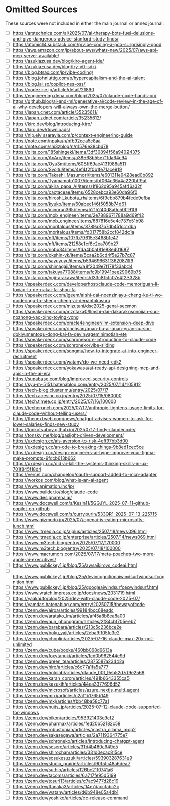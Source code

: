 # Omitted Sources

These sources were not included in either the main journal or annex journal:

- [ ] https://arstechnica.com/ai/2025/07/ai-therapy-bots-fuel-delusions-and-give-dangerous-advice-stanford-study-finds/
- [ ] https://atomic14.substack.com/p/vibe-coding-a-pcb-surprisingly-good
- [ ] https://aws.amazon.com/jp/about-aws/whats-new/2025/07/aws-api-mcp-server-available/
- [ ] https://azukiazusa.dev/blog/kiro-agent-ide/
- [ ] https://azukiazusa.dev/blog/try-v0-sdk/
- [ ] https://blog.btrax.com/jp/vibe-coding/
- [ ] https://blog.johnluttig.com/p/hypercapitalism-and-the-ai-talent
- [ ] https://blog.lai.so/copilot-nes-oss/
- [ ] https://codezine.jp/article/detail/21890
- [ ] https://engineering.dena.com/blog/2025/07/claude-code-hands-on/
- [ ] https://github.blog/ai-and-ml/generative-ai/code-review-in-the-age-of-ai-why-developers-will-always-own-the-merge-button/
- [ ] https://japan.cnet.com/article/35235611/
- [ ] https://japan.zdnet.com/article/35235612/
- [ ] https://kiro.dev/blog/introducing-kiro/
- [ ] https://kiro.dev/downloads/
- [ ] https://nlp.elvissaravia.com/p/context-engineering-guide
- [ ] https://note.com/npaka/n/nfb92cca5c8aa
- [ ] https://note.com/shi3zblog/n/n1576e38cbd78
- [ ] https://qiita.com/185shingeki/items/3df30894f56a94024375
- [ ] https://qiita.com/AxArc/items/a38568b55e711da64c94
- [ ] https://qiita.com/Oyu3m/items/608ff69ae4131988a511
- [ ] https://qiita.com/Syoitu/items/4ef4f2f0b1fe71ace919
- [ ] https://qiita.com/Takashi_Masumori/items/e601311e9428ead0b892
- [ ] https://qiita.com/Tyamamoto1007/items/bf064c36a4a220bff9af
- [ ] https://qiita.com/akira_papa_AI/items/1f862d95a945af46a32f
- [ ] https://qiita.com/cactaceae/items/6528cebca93e60da96f0
- [ ] https://qiita.com/hiroshi_kubota_rh/items/6f9ebb879b4fede9efba
- [ ] https://qiita.com/kyuko/items/60abec146f5058b74d61
- [ ] https://qiita.com/minorun365/items/5215240d8a0c50ff91f6
- [ ] https://qiita.com/mob_engineer/items/2e7889671788a9d69f42
- [ ] https://qiita.com/mob_engineer/items/687816e5e4c737e51b98
- [ ] https://qiita.com/moritalous/items/8789a37b7db451cc1dba
- [ ] https://qiita.com/moritalous/items/fd017758b2ccf842dc1a
- [ ] https://qiita.com/nft/items/107fb79615e3468b1e47
- [ ] https://qiita.com/nft/items/21258e1cf8c2ea709b27
- [ ] https://qiita.com/nobu34/items/fda4b0af81e88e401687
- [ ] https://qiita.com/okshin-yk/items/5caa2b6cd4f5e27b7c87
- [ ] https://qiita.com/sayuyuyu/items/b594696631f362087ff9
- [ ] https://qiita.com/shimagaji/items/a8f2049e7f178f33abd4
- [ ] https://qiita.com/takuya77088/items/fc9b19941bee29069b75
- [ ] https://qiita.com/yuji-arakawa/items/d33c815fc07e4f23328b
- [ ] https://speakerdeck.com/developerhost/claude-code-memoriguan-li-toxiao-lu-de-nakai-fa-shou-fa
- [ ] https://speakerdeck.com/jgeem/aishi-dai-noenziniayu-cheng-ke-ti-wo-moderingu-to-sheng-cheng-ai-denantokasuru
- [ ] https://speakerdeck.com/mizutani/dsc2025-genai-secmon
- [ ] https://speakerdeck.com/mzntaka0/llmshi-dai-dakarakosonojian-suo-nozhong-yao-xing-toying-yong
- [ ] https://speakerdeck.com/oracle4engineer/llm-extension-deep-dive
- [ ] https://speakerdeck.com/rinchsan/quan-bu-ai-quan-yuan-cursor-dokiyumentoqu-dong-kai-fa-devinyageminimotian-ete
- [ ] https://speakerdeck.com/schroneko/re-introduction-to-claude-code
- [ ] https://speakerdeck.com/schroneko/vibe-sliding
- [ ] https://speakerdeck.com/songmu/how-to-integrate-ai-into-engineer-recruitment
- [ ] https://speakerdeck.com/watany/do-we-need-cdk2
- [ ] https://speakerdeck.com/yokawasa/ai-ready-api-designing-mcp-and-apis-in-the-ai-era
- [ ] https://supabase.com/blog/improved-security-controls
- [ ] https://syu-m-5151.hatenablog.com/entry/2025/07/14/105812
- [ ] https://tech-blog.cluster.mu/entry/2025/07/17
- [ ] https://tech.acesinc.co.jp/entry/2025/07/15/080000
- [ ] https://tech.timee.co.jp/entry/2025/07/16/100000
- [ ] https://techcrunch.com/2025/07/17/anthropic-tightens-usage-limits-for-claude-code-without-telling-users/
- [ ] https://thenextweb.com/news/chatgpt-advises-women-to-ask-for-lower-salaries-finds-new-study
- [ ] https://tonkotsuboy.github.io/20250717-findy-claudecode/
- [ ] https://tonsky.me/blog/gaslight-driven-development/
- [ ] https://uxdesign.cc/ais-aversion-to-risk-4eff97bb3d00
- [ ] https://uxdesign.cc/an-ode-to-breaking-things-9b8ed1cec5ce
- [ ] https://uxdesign.cc/design-engineers-ai-hype-improve-your-figma-make-prompts-9fdcb613b662
- [ ] https://uxdesign.cc/did-ai-kill-the-systems-thinking-skills-in-ux-701f845f18d4
- [ ] https://vercel.com/changelog/oauth-support-added-to-mcp-adapter
- [ ] https://workos.com/blog/what-is-an-ai-agent
- [ ] https://www.animation.inc/jp/
- [ ] https://www.builder.io/blog/claude-code
- [ ] https://www.designarena.ai/
- [ ] https://www.docswell.com/s/Kesin11/5GGJYL-2025-07-11-github-copilot-on-github
- [ ] https://www.docswell.com/s/currypurin/533QR1-2025-07-13-225715
- [ ] https://www.gizmodo.jp/2025/07/openai-is-eating-microsofts-lunch.html
- [ ] https://www.itmedia.co.jp/aiplus/articles/2507/18/news096.html
- [ ] https://www.itmedia.co.jp/enterprise/articles/2507/14/news069.html
- [ ] https://www.m3tech.blog/entry/2025/07/17/170000
- [ ] https://www.m3tech.blog/entry/2025/07/18/100000
- [ ] https://www.macrumors.com/2025/07/17/meta-poaches-two-more-apple-ai-executives/
- [ ] https://www.publickey1.jp/blog/25/awsaikirovs_codeai.html
- [ ] https://www.publickey1.jp/blog/25/devincognitionaiwindsurfwindsurfcognition.html
- [ ] https://www.publickey1.jp/blog/25/googleaiwindsurfceowindsurf.html
- [ ] https://www.watch.impress.co.jp/docs/news/2031719.html
- [ ] https://yaakai.to/blog/2025/dev-with-claude-code-2025-07/
- [ ] https://yamdas.hatenablog.com/entry/20250715/thewayofcode
- [ ] https://zenn.dev/airoa/articles/99184bcc68eadc
- [ ] https://zenn.dev/aratako_lm/articles/af45a8b8ea8a00
- [ ] https://zenn.dev/aun_phonogram/articles/2f84cbf705eeb7
- [ ] https://zenn.dev/barabara/articles/213c5c236bce2e
- [ ] https://zenn.dev/boku_yaji/articles/2eba9ff05fc3e2
- [ ] https://zenn.dev/choplin/articles/2025-07-16-claude-max-20x-not-unlimited
- [ ] https://zenn.dev/cube/books/460bb068d9613a
- [ ] https://zenn.dev/foxytanuki/articles/fcd0b962544e9d
- [ ] https://zenn.dev/green_tea/articles/2875587a23442a
- [ ] https://zenn.dev/hiro/articles/c6c77a1fa5a777
- [ ] https://zenn.dev/hololab/articles/claude_001_9eb52d7d9e2568
- [ ] https://zenn.dev/karan_coron/articles/491b6643355ca5
- [ ] https://zenn.dev/kazukih/articles/44ea3377696d52
- [ ] https://zenn.dev/microsoft/articles/azure_nextjs_multi_agent
- [ ] https://zenn.dev/mixi/articles/c2a11b1765b149
- [ ] https://zenn.dev/mkj/articles/fbb48ba58c77a1
- [ ] https://zenn.dev/nuits_jp/articles/2025-07-12-claude-code-supported-for-windows
- [ ] https://zenn.dev/oikon/articles/953921403e9cf2
- [ ] https://zenn.dev/pharmax/articles/fed20b52182c58
- [ ] https://zenn.dev/robustonian/articles/mastra_ollama_mcp2
- [ ] https://zenn.dev/sakasegawa/articles/2a7119364775e7
- [ ] https://zenn.dev/schroneko/articles/introducing-chatgpt-agent
- [ ] https://zenn.dev/sesere/articles/31d4b460c949e5
- [ ] https://zenn.dev/shirochan/articles/331d0ecac815ce
- [ ] https://zenn.dev/sosukesuzuki/articles/593903287631e9
- [ ] https://zenn.dev/studio_prairie/articles/90f5fc48a6dea7
- [ ] https://zenn.dev/suthio/articles/126bc21f0741a6
- [ ] https://zenn.dev/tacoms/articles/6a717fe95d5199
- [ ] https://zenn.dev/tosuri13/articles/c7ac9477d28c19
- [ ] https://zenn.dev/ttanaka3/articles/14e7daccfabc2c
- [ ] https://zenn.dev/watany/articles/d6b948e05a4db1
- [ ] https://zenn.dev/yoshiko/articles/cc-release-command
